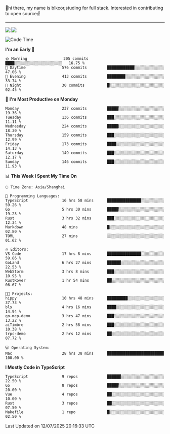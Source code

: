 👋hi there, my name is blkcor,studing for full stack.
Interested in contributing to open source✌️

<hr/>

![](https://github-readme-stats.vercel.app/api?username=blkcor)
<a href="https://github.com/blkcor/github-readme-stats">
    <img align="left" src="https://github-readme-stats.vercel.app/api/top-langs/?username=blkcor&hide=jupyter%20notebook,shaderlab,tex,c%23&langs_count=9" />
</a>


<!--START_SECTION:waka-->
![Code Time](http://img.shields.io/badge/Code%20Time-2%2C242%20hrs%2014%20mins-blue)

**I'm an Early 🐤** 

```text
🌞 Morning                205 commits         ████░░░░░░░░░░░░░░░░░░░░░   16.75 % 
🌆 Daytime                576 commits         ████████████░░░░░░░░░░░░░   47.06 % 
🌃 Evening                413 commits         ████████░░░░░░░░░░░░░░░░░   33.74 % 
🌙 Night                  30 commits          █░░░░░░░░░░░░░░░░░░░░░░░░   02.45 % 
```
📅 **I'm Most Productive on Monday** 

```text
Monday                   237 commits         █████░░░░░░░░░░░░░░░░░░░░   19.36 % 
Tuesday                  136 commits         ███░░░░░░░░░░░░░░░░░░░░░░   11.11 % 
Wednesday                224 commits         █████░░░░░░░░░░░░░░░░░░░░   18.30 % 
Thursday                 159 commits         ███░░░░░░░░░░░░░░░░░░░░░░   12.99 % 
Friday                   173 commits         ████░░░░░░░░░░░░░░░░░░░░░   14.13 % 
Saturday                 149 commits         ███░░░░░░░░░░░░░░░░░░░░░░   12.17 % 
Sunday                   146 commits         ███░░░░░░░░░░░░░░░░░░░░░░   11.93 % 
```


📊 **This Week I Spent My Time On** 

```text
🕑︎ Time Zone: Asia/Shanghai

💬 Programming Languages: 
TypeScript               16 hrs 58 mins      ███████████████░░░░░░░░░░   59.26 % 
Go                       5 hrs 30 mins       █████░░░░░░░░░░░░░░░░░░░░   19.23 % 
Rust                     3 hrs 32 mins       ███░░░░░░░░░░░░░░░░░░░░░░   12.34 % 
Markdown                 48 mins             █░░░░░░░░░░░░░░░░░░░░░░░░   02.80 % 
TOML                     27 mins             ░░░░░░░░░░░░░░░░░░░░░░░░░   01.62 % 

🔥 Editors: 
VS Code                  17 hrs 8 mins       ███████████████░░░░░░░░░░   59.86 % 
GoLand                   6 hrs 27 mins       ██████░░░░░░░░░░░░░░░░░░░   22.53 % 
WebStorm                 3 hrs 8 mins        ███░░░░░░░░░░░░░░░░░░░░░░   10.95 % 
RustRover                1 hr 54 mins        ██░░░░░░░░░░░░░░░░░░░░░░░   06.67 % 

🐱‍💻 Projects: 
hippy                    10 hrs 48 mins      █████████░░░░░░░░░░░░░░░░   37.73 % 
bls                      4 hrs 16 mins       ████░░░░░░░░░░░░░░░░░░░░░   14.94 % 
go-mcp-demo              3 hrs 47 mins       ███░░░░░░░░░░░░░░░░░░░░░░   13.22 % 
aiTimbre                 2 hrs 58 mins       ███░░░░░░░░░░░░░░░░░░░░░░   10.38 % 
trpc-demo                2 hrs 12 mins       ██░░░░░░░░░░░░░░░░░░░░░░░   07.72 % 

💻 Operating System: 
Mac                      28 hrs 38 mins      █████████████████████████   100.00 % 
```

**I Mostly Code in TypeScript** 

```text
TypeScript               9 repos             ██████░░░░░░░░░░░░░░░░░░░   22.50 % 
Go                       8 repos             █████░░░░░░░░░░░░░░░░░░░░   20.00 % 
Vue                      4 repos             ██░░░░░░░░░░░░░░░░░░░░░░░   10.00 % 
Rust                     3 repos             ██░░░░░░░░░░░░░░░░░░░░░░░   07.50 % 
Makefile                 1 repo              █░░░░░░░░░░░░░░░░░░░░░░░░   02.50 % 
```




 Last Updated on 12/07/2025 20:16:33 UTC
<!--END_SECTION:waka-->


